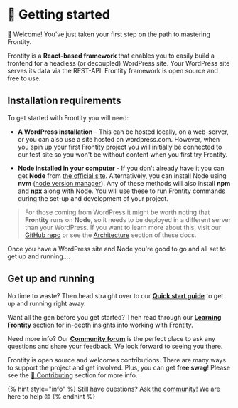 # 🚀 Getting started

👋 Welcome! You've just taken your first step on the path to mastering Frontity.

Frontity is a **React-based framework** that enables you to easily build a frontend for a headless (or decoupled) WordPress site. Your WordPress site serves its data via the REST-API. Frontity framework is open source and free to use.

## Installation requirements

To get started with Frontity you will need:

* **A WordPress installation** - This can be hosted locally, on a web-server, or you can also use a site hosted on wordpress.com. However, when you spin up your first Frontity project you will initially be connected to our test site so you won't be without content when you first try Frontity.

* **Node installed in your computer** - If you don't already have it you can get **Node** from [the official site](https://nodejs.org/). Alternatively, you can install Node using **nvm** \([node version manager](https://github.com/creationix/nvm)\). Any of these methods will also install **npm** and **npx** along with Node. You will use these to run Frontity commands during the set-up and development of your project.

> For those coming from WordPress it might be worth noting that **Frontity** runs on **Node**, so it needs to be deployed in a different server than your WordPress. If you want to learn more about this, visit our [GitHub repo](https://github.com/frontity/frontity#why-a-different-nodejs-server) or see the [Architecture](architecture/README.md) section of these docs.

Once you have a WordPress site and Node you're good to go and all set to get up and running....

## Get up and running

No time to waste? Then head straight over to our [**Quick start guide**](quick-start-guide.md) to get up and running right away.

Want all the gen before you get started? Then read through our [**Learning Frontity**](learning-frontity/README.md) section for in-depth insights into working with Frontity.

Need more info? Our [**Community forum**](https://community.frontity.org/) is the perfect place to ask any questions and share your feedback. We look forward to seeing you there.

Frontity is open source and welcomes contributions. There are many ways to support the project and get involved. Plus, you can get **free swag**! Please see the [👏 Contributing](contributing/README.md) section for more info.

{% hint style="info" %}
Still have questions? Ask [the community](https://community.frontity.org/)! We are here to help 😊
{% endhint %}
